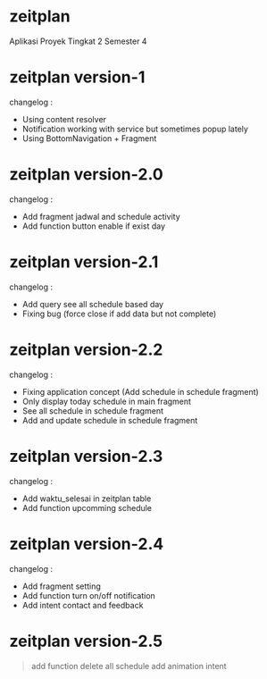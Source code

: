 # zeitplan
Aplikasi Proyek Tingkat 2 Semester 4

# zeitplan version-1
changelog :
- Using content resolver
- Notification working with service but sometimes popup lately
- Using BottomNavigation + Fragment

# zeitplan version-2.0
changelog :
- Add fragment jadwal and schedule activity
- Add function button enable if exist day

# zeitplan version-2.1
changelog : 
- Add query see all schedule based day
- Fixing bug (force close if add data but not complete)

# zeitplan version-2.2
changelog :
- Fixing application concept (Add schedule in schedule fragment)
- Only display today schedule in main fragment
- See all schedule in schedule fragment
- Add and update schedule in schedule fragment

# zeitplan version-2.3
changelog :
- Add waktu_selesai in zeitplan table
- Add function upcomming schedule

# zeitplan version-2.4
changelog :
- Add fragment setting
- Add function turn on/off notification
- Add intent contact and feedback

# zeitplan version-2.5
> add function delete all schedule
> add animation intent
